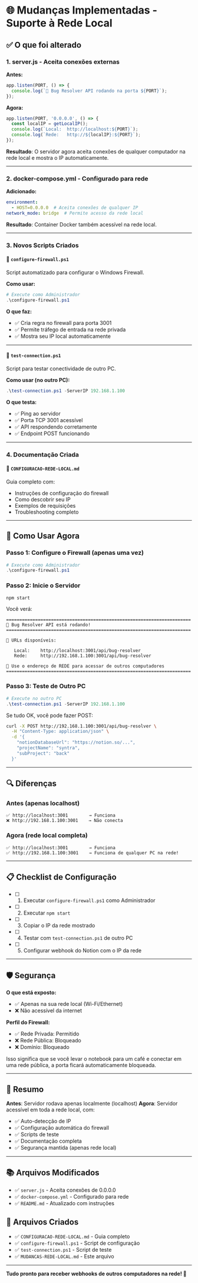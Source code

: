 # 🌐 Mudanças Implementadas - Suporte à Rede Local

## ✅ O que foi alterado

### 1. **server.js** - Aceita conexões externas

**Antes:**
```javascript
app.listen(PORT, () => {
  console.log(`🚀 Bug Resolver API rodando na porta ${PORT}`);
});
```

**Agora:**
```javascript
app.listen(PORT, '0.0.0.0', () => {
  const localIP = getLocalIP();
  console.log(`Local:  http://localhost:${PORT}`);
  console.log(`Rede:   http://${localIP}:${PORT}`);
});
```

**Resultado**: O servidor agora aceita conexões de qualquer computador na rede local e mostra o IP automaticamente.

---

### 2. **docker-compose.yml** - Configurado para rede

**Adicionado:**
```yaml
environment:
  - HOST=0.0.0.0  # Aceita conexões de qualquer IP
network_mode: bridge  # Permite acesso da rede local
```

**Resultado**: Container Docker também acessível na rede local.

---

### 3. **Novos Scripts Criados**

#### 📄 `configure-firewall.ps1`
Script automatizado para configurar o Windows Firewall.

**Como usar:**
```powershell
# Execute como Administrador
.\configure-firewall.ps1
```

**O que faz:**
- ✅ Cria regra no firewall para porta 3001
- ✅ Permite tráfego de entrada na rede privada
- ✅ Mostra seu IP local automaticamente

---

#### 📄 `test-connection.ps1`
Script para testar conectividade de outro PC.

**Como usar (no outro PC):**
```powershell
.\test-connection.ps1 -ServerIP 192.168.1.100
```

**O que testa:**
- ✅ Ping ao servidor
- ✅ Porta TCP 3001 acessível
- ✅ API respondendo corretamente
- ✅ Endpoint POST funcionando

---

### 4. **Documentação Criada**

#### 📄 `CONFIGURACAO-REDE-LOCAL.md`
Guia completo com:
- Instruções de configuração do firewall
- Como descobrir seu IP
- Exemplos de requisições
- Troubleshooting completo

---

## 🚀 Como Usar Agora

### Passo 1: Configure o Firewall (apenas uma vez)

```powershell
# Execute como Administrador
.\configure-firewall.ps1
```

### Passo 2: Inicie o Servidor

```bash
npm start
```

Você verá:
```
======================================================================
🚀 Bug Resolver API está rodando!
======================================================================

📡 URLs disponíveis:

   Local:    http://localhost:3001/api/bug-resolver
   Rede:     http://192.168.1.100:3001/api/bug-resolver

📌 Use o endereço de REDE para acessar de outros computadores
======================================================================
```

### Passo 3: Teste de Outro PC

```powershell
# Execute no outro PC
.\test-connection.ps1 -ServerIP 192.168.1.100
```

Se tudo OK, você pode fazer POST:

```bash
curl -X POST http://192.168.1.100:3001/api/bug-resolver \
  -H "Content-Type: application/json" \
  -d '{
    "notionDatabaseUrl": "https://notion.so/...",
    "projectName": "syntra",
    "subProject": "back"
  }'
```

---

## 🔍 Diferenças

### Antes (apenas localhost)
```
✅ http://localhost:3001        → Funciona
❌ http://192.168.1.100:3001    → Não conecta
```

### Agora (rede local completa)
```
✅ http://localhost:3001        → Funciona
✅ http://192.168.1.100:3001    → Funciona de qualquer PC na rede!
```

---

## 📋 Checklist de Configuração

- [ ] 1. Executar `configure-firewall.ps1` como Administrador
- [ ] 2. Executar `npm start`
- [ ] 3. Copiar o IP da rede mostrado
- [ ] 4. Testar com `test-connection.ps1` de outro PC
- [ ] 5. Configurar webhook do Notion com o IP da rede

---

## 🛡️ Segurança

**O que está exposto:**
- ✅ Apenas na sua rede local (Wi-Fi/Ethernet)
- ❌ Não acessível da internet

**Perfil do Firewall:**
- ✅ Rede Privada: Permitido
- ❌ Rede Pública: Bloqueado
- ❌ Domínio: Bloqueado

Isso significa que se você levar o notebook para um café e conectar em uma rede pública, a porta ficará automaticamente bloqueada.

---

## 🎯 Resumo

**Antes**: Servidor rodava apenas localmente (localhost)
**Agora**: Servidor acessível em toda a rede local, com:
- ✅ Auto-detecção de IP
- ✅ Configuração automática do firewall
- ✅ Scripts de teste
- ✅ Documentação completa
- ✅ Segurança mantida (apenas rede local)

---

## 📚 Arquivos Modificados

- ✅ `server.js` - Aceita conexões de 0.0.0.0
- ✅ `docker-compose.yml` - Configurado para rede
- ✅ `README.md` - Atualizado com instruções

## 📄 Arquivos Criados

- ✅ `CONFIGURACAO-REDE-LOCAL.md` - Guia completo
- ✅ `configure-firewall.ps1` - Script de configuração
- ✅ `test-connection.ps1` - Script de teste
- ✅ `MUDANCAS-REDE-LOCAL.md` - Este arquivo

---

**Tudo pronto para receber webhooks de outros computadores na rede! 🎉**

